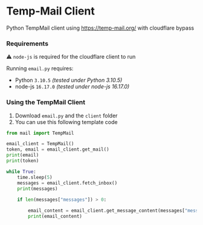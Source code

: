 # Temp-Mail Client

Python TempMail client using https://temp-mail.org/ with cloudflare bypass

### Requirements

:warning: `node-js` is required for the cloudflare client to run

Running `email.py` requires:

* Python `3.10.5` *(tested under Python 3.10.5)*
* node-js `16.17.0` *(tested under node-js 16.17.0)*

### Using the TempMail Client

1. Download `email.py` and the `client` folder
2. You can use this following template code

```py
from mail import TempMail

email_client = TempMail()
token, email = email_client.get_mail()
print(email)
print(token)

while True:
    time.sleep(5)
    messages = email_client.fetch_inbox()
    print(messages)
    
    if len(messages["messages"]) > 0:

        email_content = email_client.get_message_content(messages["messages"][0]["_id"])
        print(email_content)
```
